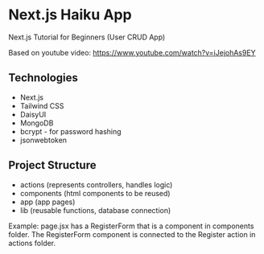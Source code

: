 # Next.js Haiku App

Next.js Tutorial for Beginners (User CRUD App)

Based on youtube video: https://www.youtube.com/watch?v=iJejohAs9EY

## Technologies

- Next.js
- Tailwind CSS
- DaisyUI
- MongoDB
- bcrypt - for password hashing
- jsonwebtoken

## Project Structure

- actions (represents controllers, handles logic)
- components (html components to be reused)
- app (app pages)
- lib (reusable functions, database connection)

Example: page.jsx has a RegisterForm that is a component in components folder. The RegisterForm component is connected to the Register action in actions folder.
